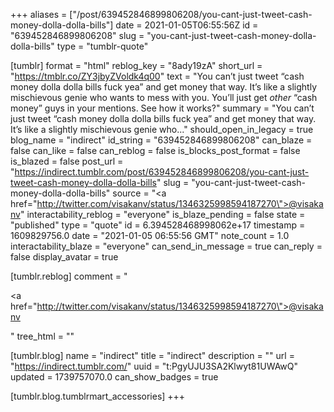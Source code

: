+++
aliases = ["/post/639452846899806208/you-cant-just-tweet-cash-money-dolla-dolla-bills"]
date = 2021-01-05T06:55:56Z
id = "639452846899806208"
slug = "you-cant-just-tweet-cash-money-dolla-dolla-bills"
type = "tumblr-quote"

[tumblr]
format = "html"
reblog_key = "8ady19zA"
short_url = "https://tmblr.co/ZY3jbyZVoldk4q00"
text = "You can’t just tweet “cash money dolla dolla bills fuck yea” and get money that way. It’s like a slightly mischievous genie who wants to mess with you. You’ll just get *other* “cash money” guys in your mentions. See how it works?"
summary = "You can’t just tweet “cash money dolla dolla bills fuck yea” and get money that way. It’s like a slightly mischievous genie who..."
should_open_in_legacy = true
blog_name = "indirect"
id_string = "639452846899806208"
can_blaze = false
can_like = false
can_reblog = false
is_blocks_post_format = false
is_blazed = false
post_url = "https://indirect.tumblr.com/post/639452846899806208/you-cant-just-tweet-cash-money-dolla-dolla-bills"
slug = "you-cant-just-tweet-cash-money-dolla-dolla-bills"
source = "<a href=\"http://twitter.com/visakanv/status/1346325998594187270\">@visakanv</a>"
interactability_reblog = "everyone"
is_blaze_pending = false
state = "published"
type = "quote"
id = 6.394528468998062e+17
timestamp = 1609829756.0
date = "2021-01-05 06:55:56 GMT"
note_count = 1.0
interactability_blaze = "everyone"
can_send_in_message = true
can_reply = false
display_avatar = true

[tumblr.reblog]
comment = "<p><a href=\"http://twitter.com/visakanv/status/1346325998594187270\">@visakanv</a></p>"
tree_html = ""

[tumblr.blog]
name = "indirect"
title = "indirect"
description = ""
url = "https://indirect.tumblr.com/"
uuid = "t:PgyUJU3SA2Klwyt81UWAwQ"
updated = 1739757070.0
can_show_badges = true

[tumblr.blog.tumblrmart_accessories]
+++
